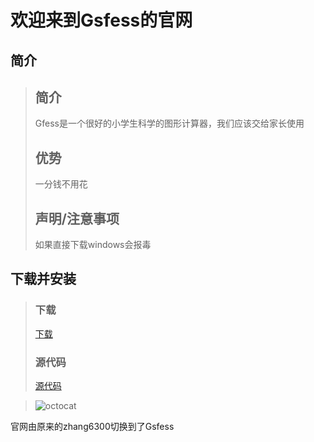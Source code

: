 # 欢迎来到Gsfess的官网
## 简介
>## 简介
>Gfess是一个很好的小学生科学的图形计算器，我们应该交给家长使用  
>## 优势
>一分钱不用花
>## 声明/注意事项
>如果直接下载windows会报毒  
  
## 下载并安装  
>### 下载  
>[下载](https://gsfess.github.io/Download)
>### 源代码
>[源代码](https://gsfess.github.io/source)  
  
>![octocat](https://user-images.githubusercontent.com/104967574/166877111-02cb4407-d772-4737-9dda-82ab04c5d354.png)  
  
  
官网由原来的zhang6300切换到了Gsfess  
